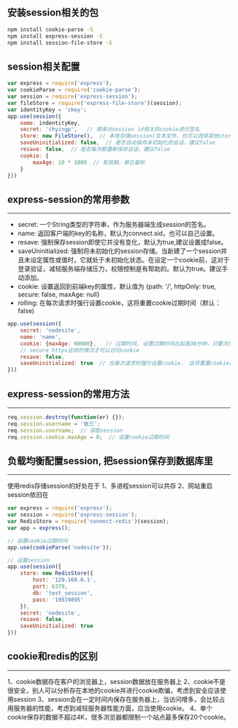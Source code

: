## 安装session相关的包

```bash
npm install cookie-parse -S
npm install express-session -S
npm install session-file-store -S
```

## session相关配置

```javascript
var express = require('express');
var cookieParse = require('cookie-parse');
var session = require('express-session');
var fileStore = require('express-file-store')(session);
var identityKey = 'skey';
app.use(session({
	name: indentityKey,
	secret: 'chyingp',   // 用来对session id相关的cookie进行签名
	store: new FileStore(),  // 本地存储session(文本文件，也可以选择其他store,比如redis)
	saveUninitialized: false,  // 是否自动保存未初始化的会话，建议false
	resave: false,  // 是否每次都重新保存会话，建议false
	cookie: {
		maxAge: 10 * 1000  // 有效期，单位毫秒
	}
}))
```

## express-session的常用参数
***

* secret: 一个String类型的字符串，作为服务器端生成session的签名。
* name: 返回客户端的key的名称，默认为connect.sid，也可以自己设置。
* resave: 强制保存session即使它并没有变化，默认为true,建议设置成false。
* saveUninitialized: 强制将未初始化的session存储。当新建了一个session并且未设定属性或值时，它就处于未初始化状态。在设定一个cookie前，这对于登录验证，减轻服务端存储压力，权限控制是有帮助的。默认为true。建议手动添加。
* cookie: 设置返回到前端key的属性，默认值为 {path: '/', httpOnly: true, secure: false, maxAge: null}
* rolling: 在每次请求时强行设置cookie，这将重置cookie过期时间（默认：false)

```javascript
app.use(session({
	secret: 'nodesite',
	name: 'name',
	cookie: {maxAge: 60000},   // 过期时间, 设置过期时间比如是30分钟，只要浏览页面，30分钟没有操作的话再过期
	// secure https这样的情况才可以访问cookie
	resave: false,
	saveUninitialized: true  // 在每次请求时强行设置cookie， 这将重置cookie过期时间
}))
```

## express-session的常用方法
***

```javascript
req.session.destroy(function(er) {});
req.session.username = '张三';
req.session.username;  // 获取session
req.session.cookie.maxAge = 0;  // 设置cookie过期时间
```

## 负载均衡配置session, 把session保存到数据库里
***

使用redis存储session的好处在于
1、多进程session可以共存
2、网站重启session依旧在

```javascript
var express = require('express');
var session = require('express-session');
var RedisStore = require('connect-redis')(session);
var app = express();

// 设置cookie过期时间
app.use(cookieParse('nodesite'));

// 设置session
app.use(session({
	store: new RedisStore({
		host: '129.168.0.1',
		port: 6379,
		db: 'test_session',
		pass: '19819895'
	}),
	secret: 'nodesite',
	resave: false,
	saveUninitialized: true
}))
```

## cookie和redis的区别
***

1、cookie数据存在客户的浏览器上，session数据放在服务器上
2、cookie不是很安全，别人可以分析存在本地的cookie并进行cookie欺骗，考虑到安全应该使用session
3、session会在一定时间内保存在服务器上，当访问增多，会比较占用服务器的性能，考虑到减轻服务器性能方面，应当使用cookie。
4、单个cookie保存的数据不超过4K，很多浏览器都限制一个站点最多保存20个cookie。